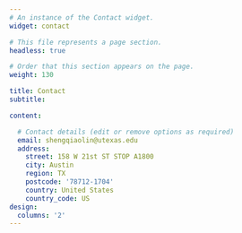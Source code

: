 ```yaml
---
# An instance of the Contact widget.
widget: contact

# This file represents a page section.
headless: true

# Order that this section appears on the page.
weight: 130

title: Contact
subtitle:

content:

  # Contact details (edit or remove options as required)
  email: shengqiaolin@utexas.edu
  address:
    street: 158 W 21st ST STOP A1800
    city: Austin
    region: TX
    postcode: '78712-1704'
    country: United States
    country_code: US
design:
  columns: '2'
---
```


